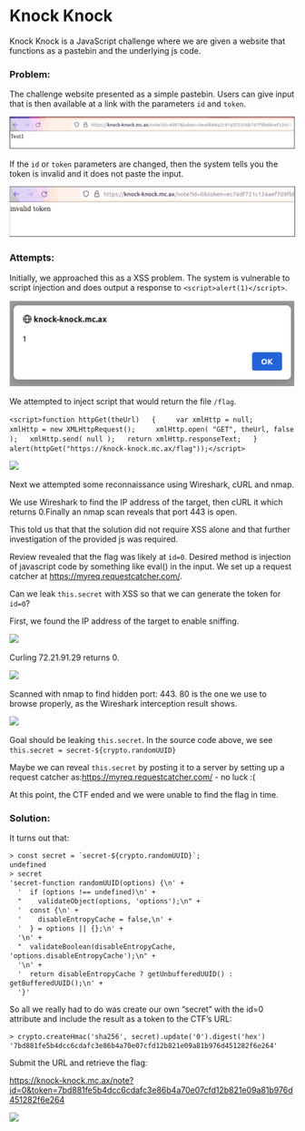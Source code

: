 # Knock Knock

Knock Knock is a JavaScript challenge where we are given a website that functions as a pastebin and the underlying js code. 

### Problem:

The challenge website presented as a simple pastebin. Users can give input that is then available at a link with the parameters ```id``` and ```token```.

![](images/img1.png?raw=true)

If the ```id``` or ```token``` parameters are changed, then the system tells you the token is invalid and it does not paste the input.

![](images/img2.png?raw=true)

### Attempts:

Initially, we approached this as a XSS problem. The system is vulnerable to script injection and does output a response to ```<script>alert(1)</script>```. 

![](images/img3.png?raw=true)

We attempted to inject script that would return the file ```/flag```.

```<script>function httpGet(theUrl)   { 	var xmlHttp = null;  	xmlHttp = new XMLHttpRequest(); 	xmlHttp.open( "GET", theUrl, false ); 	xmlHttp.send( null ); 	return xmlHttp.responseText;   }   alert(httpGet("https://knock-knock.mc.ax/flag"));</script>```

![](images/img4.png?raw=true)

Next we attempted some reconnaissance using Wireshark, cURL and nmap.

We use Wireshark to find the IP address of the target, then cURL it which returns 0.Finally an nmap scan reveals that port 443 is open.

This told us that that the solution did not require XSS alone and that further investigation of the provided js was required. 

Review revealed that the flag was likely at ```id=0```. Desired method is injection of javascript code by something like eval() in the input. We set up a request catcher at https://myreq.requestcatcher.com/. 

Can we leak ```this.secret``` with XSS so that we can generate the token for ```id=0```?

First, we found the IP address of the target to enable sniffing.

![](images/img5.png?raw=true)

Curling 72.21.91.29 returns 0. 

![](images/img6.png?raw=true)

Scanned with nmap to find hidden port: 443. 80 is the one we use to browse properly, as the Wireshark interception result shows.

![](images/img7.png?raw=true)

Goal should be leaking ```this.secret```. In the source code above, we see ```this.secret = secret-${crypto.randomUUID}```

Maybe we can reveal ```this.secret``` by posting it to a server by setting up a request catcher as:https://myreq.requestcatcher.com/ - no luck :(

At this point, the CTF ended and we were unable to find the flag in time.

### Solution: 

It turns out that:

```
> const secret = `secret-${crypto.randomUUID}`;
undefined
> secret
'secret-function randomUUID(options) {\n' +
  '  if (options !== undefined)\n' +
  "    validateObject(options, 'options');\n" +
  '  const {\n' +
  '    disableEntropyCache = false,\n' +
  '  } = options || {};\n' +
  '\n' +
  "  validateBoolean(disableEntropyCache, 'options.disableEntropyCache');\n" +
  '\n' +
  '  return disableEntropyCache ? getUnbufferedUUID() : getBufferedUUID();\n' +
  '}'
```

So all we really had to do was create our own “secret” with the id=0 attribute and include the result as a token to the CTF’s URL:

```
> crypto.createHmac('sha256', secret).update('0').digest('hex')
'7bd881fe5b4dcc6cdafc3e86b4a70e07cfd12b821e09a81b976d451282f6e264'
```

Submit the URL and retrieve the flag:

https://knock-knock.mc.ax/note?id=0&token=7bd881fe5b4dcc6cdafc3e86b4a70e07cfd12b821e09a81b976d451282f6e264 

![](images/img8.png?raw=true)
